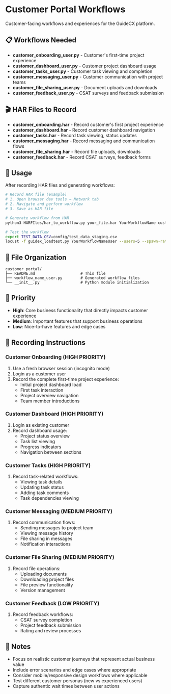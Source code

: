 # Customer Portal Workflows

Customer-facing workflows and experiences for the GuideCX platform.

## 📋 Workflows Needed

- **customer_onboarding_user.py** - Customer's first-time project experience
- **customer_dashboard_user.py** - Customer project dashboard usage
- **customer_tasks_user.py** - Customer task viewing and completion
- **customer_messaging_user.py** - Customer communication with project teams
- **customer_file_sharing_user.py** - Document uploads and downloads
- **customer_feedback_user.py** - CSAT surveys and feedback submission

## 🎬 HAR Files to Record

- **customer_onboarding.har** - Record customer's first project experience
- **customer_dashboard.har** - Record customer dashboard navigation
- **customer_tasks.har** - Record task viewing, status updates
- **customer_messaging.har** - Record messaging and communication flows
- **customer_file_sharing.har** - Record file uploads, downloads
- **customer_feedback.har** - Record CSAT surveys, feedback forms

## 🚀 Usage

After recording HAR files and generating workflows:

```bash
# Record HAR file (example)
# 1. Open browser dev tools → Network tab
# 2. Navigate and perform workflow
# 3. Save as HAR file

# Generate workflow from HAR
python3 HARFIles/har_to_workflow.py your_file.har YourWorkflowName customer_portal

# Test the workflow
export TEST_DATA_CSV=config/test_data_staging.csv
locust -f guidex_loadtest.py YourWorkflowNameUser --users=5 --spawn-rate=1
```

## 📁 File Organization

```
customer_portal/
├── README.md                    # This file
├── workflow_name_user.py        # Generated workflow files
└── __init__.py                  # Python module initialization
```

## 🎯 Priority

- **High**: Core business functionality that directly impacts customer experience
- **Medium**: Important features that support business operations
- **Low**: Nice-to-have features and edge cases

## 📝 Recording Instructions

### Customer Onboarding (HIGH PRIORITY)
1. Use a fresh browser session (incognito mode)
2. Login as a customer user
3. Record the complete first-time project experience:
   - Initial project dashboard load
   - First task interaction
   - Project overview navigation
   - Team member introductions

### Customer Dashboard (HIGH PRIORITY)
1. Login as existing customer
2. Record dashboard usage:
   - Project status overview
   - Task list viewing
   - Progress indicators
   - Navigation between sections

### Customer Tasks (HIGH PRIORITY)
1. Record task-related workflows:
   - Viewing task details
   - Updating task status
   - Adding task comments
   - Task dependencies viewing

### Customer Messaging (MEDIUM PRIORITY)
1. Record communication flows:
   - Sending messages to project team
   - Viewing message history
   - File sharing in messages
   - Notification interactions

### Customer File Sharing (MEDIUM PRIORITY)
1. Record file operations:
   - Uploading documents
   - Downloading project files
   - File preview functionality
   - Version management

### Customer Feedback (LOW PRIORITY)
1. Record feedback workflows:
   - CSAT survey completion
   - Project feedback submission
   - Rating and review processes

## 📝 Notes

- Focus on realistic customer journeys that represent actual business value
- Include error scenarios and edge cases where appropriate
- Consider mobile/responsive design workflows where applicable
- Test different customer personas (new vs experienced users)
- Capture authentic wait times between user actions 